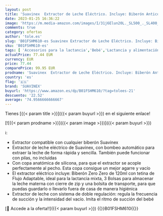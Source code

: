 ```yaml
---
layout: post
title: 'Suavinex  Extractor de Leche Eléctrico. Incluye: Biberón Anticólico Zero Zero de 120ml con Tetina de Flujo Adaptable + 3 Bolsas para Leche + Bolsa de Transporte. Con Sistema Doble de Regulación'
date: 2023-01-25 16:36:22
image: 'https://m.media-amazon.com/images/I/31j6Elun20L._SL500_._SL400_.jpg'
comments: true
category: ofertas
author: 'tole.es'
slug: 'B01FSHM610-es Suavinex Extractor de Leche Eléctrico. Incluye: Biberón...'
sku: 'B01FSHM610-es'
tags: [ 'Accesorios para la lactancia','Bebé','Lactancia y alimentación','Sacaleches','biberón','suavinex','🇪🇸', ]
actualPrice: 77.44 EUR
currency: EUR
price: 77.44
comparePrice: 99.95 EUR
prodname: 'Suavinex  Extractor de Leche Eléctrico. Incluye: Biberón Anticólico Zero Zero de 120ml con Tetina de Flujo Adaptable + 3 Bolsas para Leche + Bolsa de Transporte. Con Sistema Doble de Regulación'
country: 'es'
flag: '🇪🇸'
brand: 'SUAVINEX'
buyurl: 'https://www.amazon.es/dp/B01FSHM610/?tag=tolees-21'
descuento: '22.52'
average: '74.9566666666667'
---
```


Tienes [{{< param title >}}]({{< param buyurl >}}) en el siguiente enlace!

[![{{< param prodname >}}]({{< param image >}})]({{< param buyurl >}})

ℹ️:

- Extractor compatible con cualquier biberón Suavinex
- Extractor de leche eléctrico de Suavinex, con bombeo automático para extraer la leche de forma rápida y sencilla. También puede funcionar con pilas, no incluidas
- Con copa anatómica de silicona, para que el extractor se acople perfectamente al pecho. Esta copa consigue un mejor agarre y vacío
- El extractor eléctrico incluye: Biberón Zero Zero de 120ml con tetina de Flujo Adaptable, ideal para la lactancia mixta, 3 Bolsas para almacenar la leche materna con cierre de zip y una bolsita de transporte, para que puedas guardarlo o llevarlo fuera de casa de manera higiénica
- Extractor de leche con sistema de doble regulación: regula la frecuencia de succión y la intensidad del vacío. Imita el ritmo de succión del bebé

[🛒 Accede a la oferta!!]({{< param buyurl >}})
{{<world>}}B01FSHM610{{</world>}}
